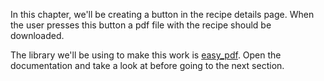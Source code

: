 In this chapter, we'll be creating a button in the recipe details page. When the user presses this button a pdf file with the recipe should be downloaded.

The library we'll be using to make this work is [easy_pdf](https://django-easy-pdf.readthedocs.io/).
Open the documentation and take a look at before going to the next section.
